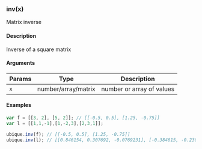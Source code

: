 ### inv(x)

Matrix inverse


#### Description

Inverse of a square matrix  



#### Arguments

|Params|Type|Description
|---------|----|-----------
|`x` | number/array/matrix | number or array of values


#### Examples

```js
var f = [[3, 2], [5, 2]]; // [[-0.5, 0.5], [1.25, -0.75]]
var l = [[1,1,-1],[1,-2,3],[2,3,1]];

ubique.inv(f); // [[-0.5, 0.5], [1.25, -0.75]]
ubique.inv(l); // [[0.846154, 0.307692, -0.0769231], [-0.384615, -0.230769, 0.307692], [-0.538462, 0.0769231, 0.230769]]
```

